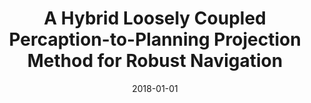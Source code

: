 ---
title: A Hybrid Loosely Coupled Percaption-to-Planning Projection Method for Robust Navigation
authors:
- Qianyi Zhang
- Wentao Luo
- Jingtai Liu
date: '2018-01-01'
# publishDate: '2024-02-05T16:23:51.355309Z'
publication_types:
- article-journal
publication: '*IEEE Robotics and Automation Letters*'
# doi: 10.1109/TASE.2023.3299962
# tags:
# - Trajectory;Robots;Planning;Safety;Dynamics;Collision avoidance;Robot sensing systems;Motion
#   planning;computer graphics;timed elastic band (TEB);homology class of trajectories
# url_pdf: https://ieeexplore.ieee.org/document/10210322
# url_code: 'https://github.com/Chris-Arvin/GraphicTEB'
# url_video: 'https://www.youtube.com/watch?v=SzZGKdbzH9Q'
---